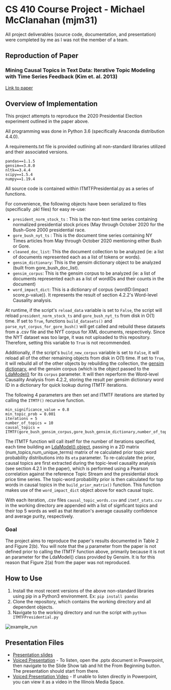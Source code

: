 # CS 410 Course Project - Michael McClanahan (mjm31)
All project deliverables (source code, documentation, and presentation) were completed by me as I was not the member of a team.

## Reproduction of Paper

### Mining Causal Topics in Text Data: Iterative Topic Modeling with Time Series Feedback (Kim et. al. 2013)
[Link to paper](https://dl-acm-org.proxy2.library.illinois.edu/doi/pdf/10.1145/2505515.2505612)

## Overview of Implementation

This project attempts to reproduce the 2020 Presidential Election experiment outlined in the paper above.

All programming was done in Python 3.6 (specifically Anaconda distribution 4.4.0).

A requirements.txt file is provided outlining all non-standard libraries utilized and their associated versions.

```
pandas==1.1.5
gensim==3.8.0
nltk==3.4.4
scipy==1.5.4
numpy==1.19.4
```

All source code is contained within ITMTFPresidential.py as a series of functions. 

For convenience, the following objects have been serialized to files (specifically .pkl files) for easy re-use:

- ```president_norm_stock_ts``` : This is the non-text time series containing normalized presidential stock prices (May through October 2020 for the Bush-Gore 2000 presidential race.
- ```gore_bush_nyt_ts``` : This is the document time series containing NY Times articles from May through October 2020 mentioning either Bush or Gore.
- ```cleaned_doc_list```: This the document collection to be analyzed (ie: a list of documents represented each as a list of tokens or words).
- ```gensim_dictionary```: This is the gensim dictionary object to be analyzed (built from gore_bush_doc_list).
- ```gensim_corpus```: This is the gensim corpus to be analyzed (ie: a list of documents represented each as a list of wordIDs and their counts in the document)
- ```word_impact_dict```: This is a dictionary of corpus {wordID:(impact score,p-value)}.  It represents the result of section 4.2.2's Word-level Causality analysis.

At runtime, if the script's ```reload_data``` variable is set to ```False```, the script will reload ```president_norm_stock_ts``` and ```gore_bush_nyt_ts``` from disk in O(1) time.  If set to ```True```, functions ```build_datasets()``` and ```parse_nyt_corpus_for_gore_bush()``` will get called and rebuild these datasets from a .csv file and the NYT corpus for XML documents, respectively.  Since the NYT dataset was too large, it was not uploaded to this repository.  Therefore, setting this variable to ```True``` is not recommended.

Additionally, if the script's ```build_new_corpus``` variable is set to ```False```, it will reload all of the other remaining objects from disk in O(1) time.  If set to ```True```, it will rebuild all of the other objects by rebuilding the collection, the [gensim dictionary](https://radimrehurek.com/gensim/corpora/dictionary.html), and the gensim corpus (which is the object passed to the [LdaModel()](https://radimrehurek.com/gensim/models/ldamodel.html) for its  ```corpus``` parameter.  It will then reperform the Word-level Causality Analysis from 4.2.2, storing the result per gensim dictionary word ID in a dictionary for quick lookup during ITMTF iterations.

The following 4 parameters are then set and ITMTF iterations are started by calling the ```ITMTF()``` recursive function.
```
min_significance_value = 0.8
min_topic_prob = 0.001
iterations = 5
number_of_topics = 10
causal_topics = ITMTF(gore_bush_gensim_corpus,gore_bush_gensim_dictionary,number_of_topics,number_of_topics,word_impact_dict,gore_bush_nyt_ts,president_norm_stock_ts,ts_tsID_map,min_significance_value,min_topic_prob,iterations)
```

The ITMTF function will call itself for the number of iterations specified, each time building an [LdaModel() object](https://radimrehurek.com/gensim/models/ldamodel.html), passing in a 2D matrix (num_topics,num_unique_terms) matrix of re calculated prior topic word probability distributions into its ```eta``` parameter. To re-calculate the prior, causal topics are first extracted during the topic-level causality analysis (see section 4.2.1 in the paper), which is performed using a Pearson correlation against the reference Topic Stream and the presidential stock price time series. The topic-word probability prior is then calculated for top words in causal topics in the ```build_prior_matrix()``` function.  This function makes use of the ```word_impact_dict``` object above for each causal topic. 

With each iteration, .csv files ```causal_topic_words.csv``` and ```itmtf_stats.csv``` in the working directory are appended with a list of signficant topics and their top 5 words as well as that iteration's average causality confidence and average purity, respectively.

### Goal

The project aims to reproduce the paper's results documented in Table 2 and Figure 2(b).  You will note that the µ parameter from the paper is not defined prior to calling the ITMTF function above, primarily because it is not an parameter for the LdaModel() class provided by Gensim.  It is for this reason that Figure 2(a) from the paper was not reproduced.

## How to Use

1. Install the most recent versions of the above non-standard libraries using pip in a Python3 environment.  Ex:
```pip install pandas```
2. Clone the repository, which contains the working directory and all dependent objects.
3. Navigate to the working directory and run the script with ```python ITMTFPresidential.py```

![example_run](https://github.com/MM026184/CourseProject/blob/main/images/example_run.png)

## Presentation Files
- [Presentation slides](https://github.com/MM026184/CourseProject/blob/main/mjm31%20Project%20Presentation.pptx)
- [Voiced Presentation](https://github.com/MM026184/CourseProject/blob/main/mjm31%20Project%20Presentation%20VOICED.pptx) - To listen, open the .pptx document in Powerpoint, then navigate to the Slide Show tab and hit the From Beginning button.  The presentation should start from there.
- [Voiced Presentation Video](https://mediaspace.illinois.edu/media/1_agn7k1f8) - If unable to listen directly in Powerpoint, you can view it as a video in the Illinois Media Space.

